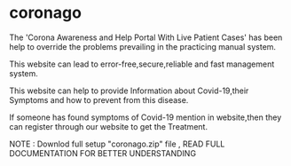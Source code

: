 # coronago
The 'Corona Awareness and Help Portal With Live Patient Cases' has been help to override the
problems prevailing in the practicing manual system.

This website can lead to error-free,secure,reliable and fast management system.

This website can help to provide Information about Covid-19,their Symptoms and how to prevent from
this disease.

If someone has found symptoms of Covid-19 mention in website,then they can register through our
website to get the Treatment.

NOTE : Downlod full setup "coronago.zip" file , READ FULL DOCUMENTATION FOR BETTER UNDERSTANDING 
